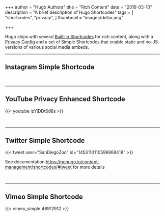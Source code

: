 +++
author = "Hugo Authors"
title = "Rich Content"
date = "2019-03-10"
description = "A brief description of Hugo Shortcodes"
tags = [
    "shortcodes",
    "privacy",
]
thumbnail = "images/dollar.png"

+++

Hugo ships with several [Built-in Shortcodes](https://gohugo.io/content-management/shortcodes/#use-hugo-s-built-in-shortcodes) for rich content, along with a [Privacy Config](https://gohugo.io/about/hugo-and-gdpr/) and a set of Simple Shortcodes that enable static and no-JS versions of various social media embeds.
<!--more-->
---

## Instagram Simple Shortcode

<br>

---

## YouTube Privacy Enhanced Shortcode

{{< youtube izYiDDt6d8s >}}

<br>

---

## Twitter Simple Shortcode

{{< tweet user="SanDiegoZoo" id="1453110110599868418" >}}

See documentation https://gohugo.io/content-management/shortcodes/#tweet for more details

<br>

---

## Vimeo Simple Shortcode

{{< vimeo_simple 48912912 >}}
